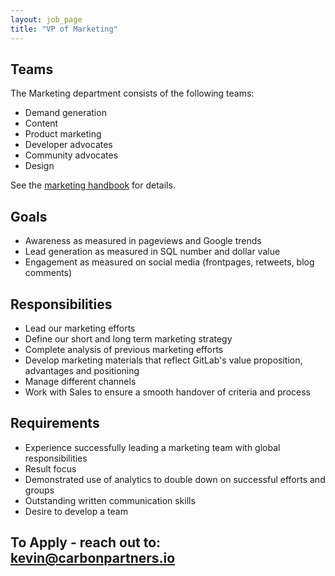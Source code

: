 ```yaml
---
layout: job_page
title: "VP of Marketing"
---
```


## Teams

The Marketing department consists of the following teams:

* Demand generation
* Content
* Product marketing
* Developer advocates
* Community advocates
* Design

See the [marketing handbook](https://about.gitlab.com/handbook/marketing/) for details.

## Goals

* Awareness as measured in pageviews and Google trends
* Lead generation as measured in SQL number and dollar value
* Engagement as measured on social media (frontpages, retweets, blog comments)

## Responsibilities

* Lead our marketing efforts
* Define our short and long term marketing strategy
* Complete analysis of previous marketing efforts
* Develop marketing materials that reflect GitLab's value proposition, advantages and positioning
* Manage different channels
* Work with Sales to ensure a smooth handover of criteria and process

## Requirements

* Experience successfully leading a marketing team with global responsibilities
* Result focus
* Demonstrated use of analytics to double down on successful efforts and groups
* Outstanding written communication skills
* Desire to develop a team

## To Apply - reach out to: kevin@carbonpartners.io 
